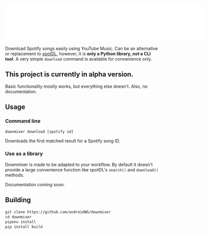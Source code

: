 <p align="center">
    <img src="https://raw.githubusercontent.com/androidWG/downmixer/main/docs/assets/logo_white.svg" style="width: 80vw; max-width: 650px"/>
</p>

Download Spotify songs easily using YouTube Music. Can be an alternative or replacement to [spotDL](https://github.com/spotDL/spotify-downloader), however, it is **only a Python library, *not* a CLI tool**. A very simple `download` command is available for convenience only.

## This project is currently in alpha version.

Basic functionality mostly works, but everything else doesn't. Also, no documentation.


## Usage
### Command line
```shell
downmixer download [spotify id]
```
Downloads the first matched result for a Spotify song ID.

### Use as a library
Downmixer is made to be adapted to your workflow. By default it doesn't provide a large convenience function like spotDL's `search()` and `download()` methods.

Documentation coming soon.

## Building

```shell
git clone https://github.com/androidWG/downmixer
cd downmixer
pipenv install
pip install build
```
